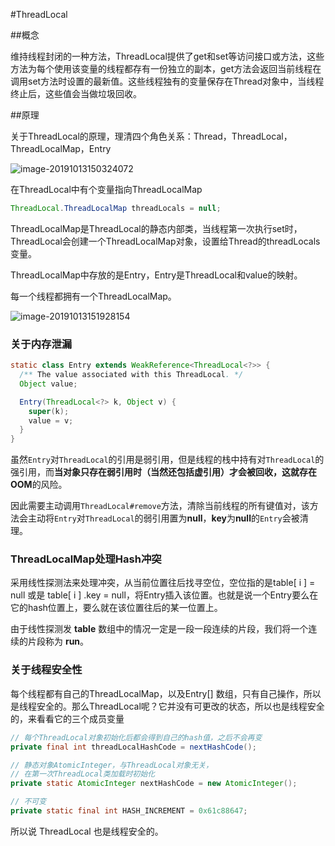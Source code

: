 #ThreadLocal



##概念

​	维持线程封闭的一种方法，ThreadLocal提供了get和set等访问接口或方法，这些方法为每个使用该变量的线程都存有一份独立的副本，get方法会返回当前线程在调用set方法时设置的最新值。这些线程独有的变量保存在Thread对象中，当线程终止后，这些值会当做垃圾回收。



##原理

关于ThreadLocal的原理，理清四个角色关系：Thread，ThreadLocal，ThreadLocalMap，Entry

![image-20191013150324072](https://tva1.sinaimg.cn/large/006y8mN6gy1g7wlaezl1yj313q0iy0vr.jpg)

在ThreadLocal中有个变量指向ThreadLocalMap

```java
ThreadLocal.ThreadLocalMap threadLocals = null;
```

ThreadLocalMap是ThreadLocal的静态内部类，当线程第一次执行set时，ThreadLocal会创建一个ThreadLocalMap对象，设置给Thread的threadLocals变量。

ThreadLocalMap中存放的是Entry，Entry是ThreadLocal和value的映射。

每一个线程都拥有一个ThreadLocalMap。



![image-20191013151928154](https://tva1.sinaimg.cn/large/006y8mN6gy1g7wlkox7kxj313s0pqdwl.jpg)



### 关于内存泄漏

```java
static class Entry extends WeakReference<ThreadLocal<?>> {
  /** The value associated with this ThreadLocal. */
  Object value;

  Entry(ThreadLocal<?> k, Object v) {
    super(k);
    value = v;
  }
}
```

虽然`Entry`对`ThreadLocal`的引用是弱引用，但是线程的栈中持有对`ThreadLocal`的强引用，而**当对象只存在弱引用时（当然还包括虚引用）**才会被回收，这就存在**OOM**的风险。

因此需要主动调用`ThreadLocal#remove`方法，清除当前线程的所有键值对，该方法会主动将`Entry`对`ThreadLocal`的弱引用置为**null**，**key**为**null**的`Entry`会被清理。



### ThreadLocalMap处理Hash冲突

采用线性探测法来处理冲突，从当前位置往后找寻空位，空位指的是table[ i ] = null 或是 table[ i ] .key = null，将Entry插入该位置。也就是说一个Entry要么在它的hash位置上，要么就在该位置往后的某一位置上。

由于线性探测发 **table** 数组中的情况一定是一段一段连续的片段，我们将一个连续的片段称为 **run**。



### 关于线程安全性

每个线程都有自己的ThreadLocalMap，以及Entry[] 数组，只有自己操作，所以是线程安全的。那么ThreadLocal呢？它并没有可更改的状态，所以也是线程安全的，来看看它的三个成员变量

```java
// 每个ThreadLocal对象初始化后都会得到自己的hash值，之后不会再变
private final int threadLocalHashCode = nextHashCode();

// 静态对象AtomicInteger，与ThreadLocal对象无关，
// 在第一次ThreadLocal类加载时初始化
private static AtomicInteger nextHashCode = new AtomicInteger();

// 不可变
private static final int HASH_INCREMENT = 0x61c88647;
```

所以说 ThreadLocal 也是线程安全的。




